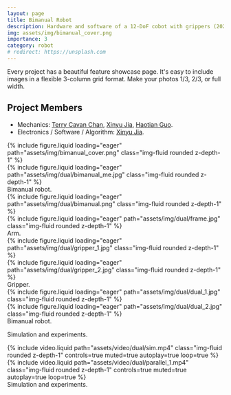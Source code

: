 ```yaml
---
layout: page
title: Bimanual Robot
description: Hardware and software of a 12-DoF cobot with grippers (2022)
img: assets/img/bimanual_cover.png
importance: 3
category: robot
# redirect: https://unsplash.com
---
```


Every project has a beautiful feature showcase page.
It's easy to include images in a flexible 3-column grid format.
Make your photos 1/3, 2/3, or full width.

## Project Members
* Mechanics: [Terry Cavan Chan](https://cde.nus.edu.sg/bme/bioroboticslab/author/terry-cavan-chan/), <u>Xinyu Jia</u>, [Haotian Guo](https://cde.nus.edu.sg/bme/bioroboticslab/author/guo-haotian/).
* Electronics / Software / Algorithm: <u>Xinyu Jia</u>.

<div class="row">
    <div class="col-sm mt-3 mt-md-0">
        {% include figure.liquid loading="eager" path="assets/img/bimanual_cover.png" class="img-fluid rounded z-depth-1" %}
    </div>
    <div class="col-sm mt-3 mt-md-0">
        {% include figure.liquid loading="eager" path="assets/img/dual/bimanual_me.jpg" class="img-fluid rounded z-depth-1" %}
    </div>
</div>
<div class="caption">
    Bimanual robot.
</div>


<div class="row">
    <div class="col-sm mt-3 mt-md-0">
        {% include figure.liquid loading="eager" path="assets/img/dual/bimanual.png" class="img-fluid rounded z-depth-1" %}
    </div>
    <div class="col-sm mt-3 mt-md-0">
        {% include figure.liquid loading="eager" path="assets/img/dual/frame.jpg" class="img-fluid rounded z-depth-1" %}
    </div>
</div>
<div class="caption">
    Arm.
</div>


<div class="row">
    <div class="col-sm mt-3 mt-md-0">
        {% include figure.liquid loading="eager" path="assets/img/dual/gripper_1.jpg" class="img-fluid rounded z-depth-1" %}
    </div>
    <div class="col-sm mt-3 mt-md-0">
        {% include figure.liquid loading="eager" path="assets/img/dual/gripper_2.jpg" class="img-fluid rounded z-depth-1" %}
    </div>
</div>
<div class="caption">
    Gripper.
</div>


<div class="row">
    <div class="col-sm mt-3 mt-md-0">
        {% include figure.liquid loading="eager" path="assets/img/dual/dual_1.jpg" class="img-fluid rounded z-depth-1" %}
    </div>
    <div class="col-sm mt-3 mt-md-0">
        {% include figure.liquid loading="eager" path="assets/img/dual/dual_2.jpg" class="img-fluid rounded z-depth-1" %}
    </div>
</div>
<div class="caption">
    Bimanual robot.
</div>


Simulation and experiments.


<div class="row justify-content-sm-center">
    <div class="col-sm-8 mt-3 mt-md-0">
        {% include video.liquid path="assets/video/dual/sim.mp4" class="img-fluid rounded z-depth-1" controls=true muted=true autoplay=true loop=true %}
    </div>
    <div class="col-sm-4 mt-3 mt-md-0">
        {% include video.liquid path="assets/video/dual/parallel_1.mp4" class="img-fluid rounded z-depth-1" controls=true muted=true autoplay=true loop=true %}
    </div>
</div>
<div class="caption">
    Simulation and experiments.
</div>
